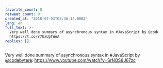 ```yaml
---
favorite_count: 0
retweet_count: 0
created_at: "2018-07-03T08:46:14.000Z"
lang: en
full_text: >-
  Very well done summary of asynchronous syntax in #JavaScript by @codebytere:
  https://t.co/r7UzUpTWeA
replies: []
---
```


Very well done summary of asynchronous syntax in #JavaScript by
[@codebytere](https://twitter.com/codebytere):
<https://www.youtube.com/watch?v=SrNQS8J67zc>
